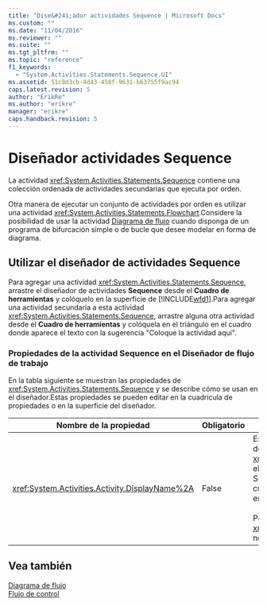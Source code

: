 ```yaml
---
title: "Dise&#241;ador actividades Sequence | Microsoft Docs"
ms.custom: ""
ms.date: "11/04/2016"
ms.reviewer: ""
ms.suite: ""
ms.tgt_pltfrm: ""
ms.topic: "reference"
f1_keywords: 
  - "System.Activities.Statements.Sequence.UI"
ms.assetid: 51c8d3cb-4d43-458f-9631-b63755f9ac94
caps.latest.revision: 5
author: "ErikRe"
ms.author: "erikre"
manager: "erikre"
caps.handback.revision: 5
---
```

# Dise&#241;ador actividades Sequence
La actividad <xref:System.Activities.Statements.Sequence> contiene una colección ordenada de actividades secundarias que ejecuta por orden.  
  
 Otra manera de ejecutar un conjunto de actividades por orden es utilizar una actividad <xref:System.Activities.Statements.Flowchart>.Considere la posibilidad de usar la actividad [Diagrama de flujo](../workflow-designer/flowchart-activity-designer.md) cuando disponga de un programa de bifurcación simple o de bucle que desee modelar en forma de diagrama.  
  
## Utilizar el diseñador de actividades Sequence  
 Para agregar una actividad <xref:System.Activities.Statements.Sequence>, arrastre el diseñador de actividades **Sequence** desde el **Cuadro de herramientas** y colóquelo en la superficie de [!INCLUDE[wfd1](../workflow-designer/includes/wfd1_md.md)].Para agregar una actividad secundaria a esta actividad <xref:System.Activities.Statements.Sequence>, arrastre alguna otra actividad desde el **Cuadro de herramientas** y colóquela en el triángulo en el cuadro donde aparece el texto con la sugerencia "Coloque la actividad aquí".  
  
### Propiedades de la actividad Sequence en el Diseñador de flujo de trabajo  
 En la tabla siguiente se muestran las propiedades de <xref:System.Activities.Statements.Sequence> y se describe cómo se usan en el diseñador.Estas propiedades se pueden editar en la cuadrícula de propiedades o en la superficie del diseñador.  
  
|Nombre de la propiedad|Obligatorio|Uso|  
|----------------------------|-----------------|---------|  
|<xref:System.Activities.Activity.DisplayName%2A>|False|Especifica el nombre descriptivo del diseñador de actividades <xref:System.Activities.Statements.Sequence> en el encabezado.El valor predeterminado es Sequence.El valor se puede editar en la cuadrícula de propiedades o directamente en el encabezado del diseñador de actividades.<br /><br /> Pese a que la propiedad <xref:System.Activities.Activity.DisplayName%2A> no es obligatoria, se recomienda utilizar una.|  
  
## Vea también  
 [Diagrama de flujo](../workflow-designer/flowchart-activity-designer.md)   
 [Flujo de control](../workflow-designer/control-flow-activity-designers.md)